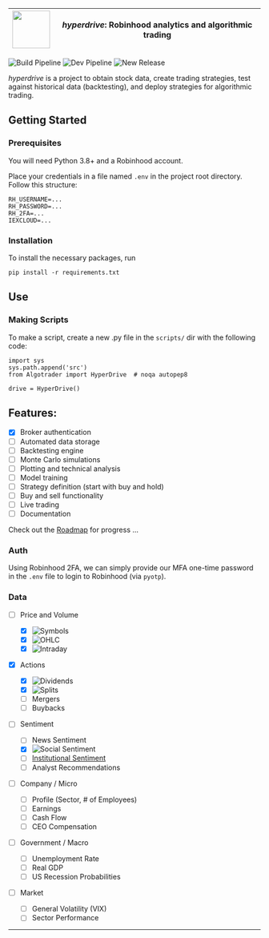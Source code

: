 | <img src="https://raw.githubusercontent.com/suchak1/hyperdrive/master/img/1.png" width="75" /> | _hyperdrive_: Robinhood analytics and algorithmic trading |
| ---------------------------------------------------------------------------------------------- | --------------------------------------------------------- |


![Build Pipeline](https://github.com/suchak1/hyperdrive/workflows/Build%20Pipeline/badge.svg) ![Dev Pipeline](https://github.com/suchak1/hyperdrive/workflows/Dev%20Pipeline/badge.svg) ![New Release](https://github.com/suchak1/hyperdrive/workflows/New%20Release/badge.svg)

_hyperdrive_ is a project to obtain stock data, create trading strategies, test against historical data (backtesting), and deploy strategies for algorithmic trading.

## Getting Started

### Prerequisites

You will need Python 3.8+ and a Robinhood account.

Place your credentials in a file named `.env` in the project root directory.
Follow this structure:

```
RH_USERNAME=...
RH_PASSWORD=...
RH_2FA=...
IEXCLOUD=...
```

### Installation

To install the necessary packages, run

```
pip install -r requirements.txt
```

## Use

### Making Scripts

To make a script, create a new .py file in the `scripts/` dir with the following code:

```
import sys
sys.path.append('src')
from Algotrader import HyperDrive  # noqa autopep8

drive = HyperDrive()
```

## Features:

- [x] Broker authentication
- [ ] Automated data storage
- [ ] Backtesting engine
- [ ] Monte Carlo simulations
- [ ] Plotting and technical analysis
- [ ] Model training
- [ ] Strategy definition (start with buy and hold)
- [ ] Buy and sell functionality
- [ ] Live trading
- [ ] Documentation

Check out the [Roadmap](https://github.com/suchak1/hyperdrive/projects/2) for progress
...

### Auth

Using Robinhood 2FA, we can simply provide our MFA one-time password in the `.env` file to login to Robinhood (via `pyotp`).

### Data

- [ ] Price and Volume
  - [x] ![Symbols](https://github.com/suchak1/hyperdrive/workflows/Symbols/badge.svg)
  - [x] ![OHLC](https://github.com/suchak1/hyperdrive/workflows/OHLC/badge.svg)
  - [x] ![Intraday](https://github.com/suchak1/hyperdrive/workflows/Intraday/badge.svg)
- [x] Actions
  - [x] ![Dividends](https://github.com/suchak1/hyperdrive/workflows/Dividends/badge.svg)
  - [x] ![Splits](https://github.com/suchak1/hyperdrive/workflows/Splits/badge.svg)
  - [ ] Mergers
  - [ ] Buybacks
- [ ] Sentiment
  - [ ] News Sentiment
  - [x] ![Social Sentiment](<https://github.com/suchak1/hyperdrive/workflows/Social%20Sentiment%20(1)/badge.svg>)
  - [ ] [Institutional Sentiment](http://www.aaii.com/files/surveys/sentiment.xls)
  - [ ] Analyst Recommendations
- [ ] Company / Micro
  - [ ] Profile (Sector, # of Employees)
  - [ ] Earnings
  - [ ] Cash Flow
  - [ ] CEO Compensation
- [ ] Government / Macro

  - [ ] Unemployment Rate
  - [ ] Real GDP
  - [ ] US Recession Probabilities

- [ ] Market
  - [ ] General Volatility (VIX)
  - [ ] Sector Performance

---

